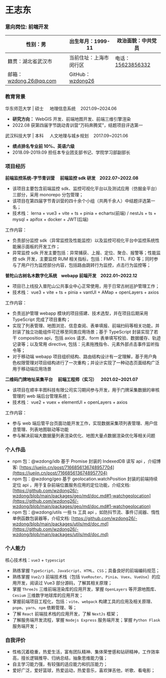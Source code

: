 # 王志东

### 意向岗位: 前端开发

| 性别：男                                          | 出生年月：1999-11                               | 政治面貌：中共党员                      |
| ------------------------------------------------- | ----------------------------------------------- | --------------------------------------- |
| 籍贯：湖北省武汉市                                | 当前住址：上海市闵行区                          | 电话：[15623856332](tel:+8615623856332) |
| 邮箱：[wzdong.26@qq.com](mailto:wzdong.26@qq.com) | GitHub：[wzdong26](https://github.com/wzdong26) |

### 教育背景

华东师范大学 | 硕士     地理信息系统    2021.09~2024.06

- **研究方向：** WebGIS 开发、前端地图开发、前端三维引擎渲染
- 2022.08 获第四届字节跳动青训营“万码奔腾奖”，结题项目评选第一

武汉科技大学 | 本科     人文地理与城乡规划    2017.09~2021.06

- **绩点排名专业前 10%、英语六级**
- 2018.09-2019.09 担任本专业团支部书记、学院学习部副部长

### 项目经历

**前端监控系统-字节青训营     前端监控 sdk 研发    2022.07~2022.08**

- 该项目主要包含前端监控 sdk、监控可视化平台以及测试应用（仿掘金平台）三部分，采用 monorepo 分包管理；
- 该项目在第四届字节青训营的四十余个小组（共两千余人）中结题评选第一名；
- 技术栈： lerna + vue3 + vite + ts + pinia + echarts(前端) / nestJs + ts + mysql + apifox + docker + JWT(后端)

工作内容：

- 负责部分监控 sdk（异常监控及性能监控）以及监控可视化平台中监控系统性能展示面板的开发工作；
- 异常监控 sdk 开发主要包括：异常捕获、上报、定位、聚合、报警等；性能监控 sdk 开发，主要监控 RUM 相关指标，包括：FMP、TTI、FID 等；同时参与了用户行为监控部分内容，包括路由跳转行为监控，点击行为监控等；

**普陀山古树名木数字化系统    webapp 前端开发    2022.01~2022.12**

- 项目已上线投入普陀山公共事业中心正常使用，用于日常古树巡护管理工作；
- 技术栈： vue3 + vite + ts + pinia + vantUI + AMap + openLayers + axios

工作内容：

- 负责巡护管理 webapp 模块的项目搭建、技术选型，并在项目后期采用 TypeScript 完成了项目重构；
- 实现了列表管理、地图浏览、信息查阅、表单填报、前端扫码等相关功能，并封装了独立功能组件可迁移至同类应用场景；基于 TypeScript 封装实现了若干 composition api，包括 axios 请求、form 表单填写校验、数据缓存、轨迹记录等；以及常用 directive, 包括：元素拖拽指令、元素外部点击事件监听指令等；
- 对于移动端 webapp 项目组织结构、路由结构设计有一定理解，基于用户角色权限管理对项目结构进行了一次重构；并设计实现了一种动态页面结构广泛用于移动端应用场景

**二维码门牌地址采集平台     前端工程师（实习）    2021.02~2021.07**

- 该项目在顺丰丰图科技有限公司实习期间参与开发，用于门牌采集数据的审核管理的 web 端后台管理系统；
- 技术栈： vue2 + vuex + elementUI + openLayers + axios

工作内容：

- 参与 web 端后管平台页面功能开发工作，实现数据采集项列表管理、用户信息管理、列表地图联动等功能
- 参与解决前端大数据量列表渲染优化、地图大量点数据渲染优化等相关问题

### 个人作品

- npm 包：@wzdong/idb 基于 Promise 封装的 IndexedDB 读写 api ，介绍博客: [https://juejin.cn/post/7166856136748957704](https://juejin.cn/post/7166856136748957704)
- npm 包：@wzdong/geo 基于 geolocation.watchPosition 封装的前端持续定位 api ，用于复杂前端位置服务应用的定位功能，介绍文档: [https://github.com/wzdong26/-wzdong/blob/main/packages/geo/md/doc.md#1-watchgeolocation](https://github.com/wzdong26/-wzdong/blob/main/packages/geo/md/doc.md#1-watchgeolocation)
- npm 包：@wzdong/utils 一些 ts 工具 api ，如防抖节流、事件订阅器、惰性单例函数包装器等，介绍文档: [https://github.com/wzdong26/-wzdong/blob/main/packages/utils/md/doc.md](https://github.com/wzdong26/-wzdong/blob/main/packages/utils/md/doc.md)

### 个人能力

核心技术栈：`vue3` + `typescipt`

- 熟练掌握 `TypeScript`、`JavaScript`、`HTML`、`CSS`；具备良好的前端编码规范；
- 熟练掌握 `Vue2/3` 前端技术栈（包括 `VueRouter`、`Pinia`、`Vuex`、`VueUse`）的应用开发，阅读过 Vue3 部分源码，了解其相关原理；
- 掌握 `ThreeJs` 三维前端渲染库的应用开发，掌握 `OpenLayers` 等开源地图库、`Cesium` 三维数字地球库的应用开发；
- 掌握前端项目工程化，包括：`vite`、`webpack` 构建工具的应用及相关原理、`pnpm`、`yarn`、`npm` 依赖管理、等；
- 了解 `React` 前端技术栈的应用开发，了解 `NextJs` 框架；
- 了解服务端开发流程，掌握 `Nodejs Express` 服务端开发；掌握 `Python Flask` 服务端开发；

### 自我评价

- 性格沉着稳重，热爱生活，富有团队精神、集体荣誉感和钻研精神，工作效率高，擅长逻辑推导、归纳总结，抽象思维能力强；
- 自主学习能力强，有较强的适应能力和抗压能力；
- 爱好广泛，爱好篮球，热爱运动，热爱音乐，喜欢弹吉他，听歌、看电影；
